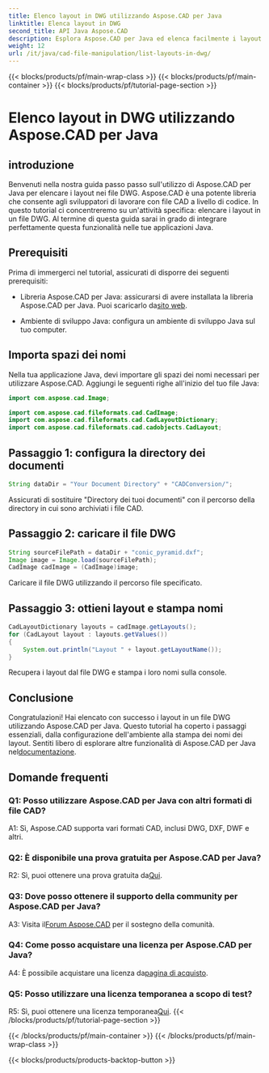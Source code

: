 ```yaml
---
title: Elenco layout in DWG utilizzando Aspose.CAD per Java
linktitle: Elenca layout in DWG
second_title: API Java Aspose.CAD
description: Esplora Aspose.CAD per Java ed elenca facilmente i layout nei file DWG. Integra potenti funzionalità CAD nelle tue applicazioni Java.
weight: 12
url: /it/java/cad-file-manipulation/list-layouts-in-dwg/
---
```


{{< blocks/products/pf/main-wrap-class >}}
{{< blocks/products/pf/main-container >}}
{{< blocks/products/pf/tutorial-page-section >}}

# Elenco layout in DWG utilizzando Aspose.CAD per Java

## introduzione

Benvenuti nella nostra guida passo passo sull'utilizzo di Aspose.CAD per Java per elencare i layout nei file DWG. Aspose.CAD è una potente libreria che consente agli sviluppatori di lavorare con file CAD a livello di codice. In questo tutorial ci concentreremo su un'attività specifica: elencare i layout in un file DWG. Al termine di questa guida sarai in grado di integrare perfettamente questa funzionalità nelle tue applicazioni Java.

## Prerequisiti

Prima di immergerci nel tutorial, assicurati di disporre dei seguenti prerequisiti:

-  Libreria Aspose.CAD per Java: assicurarsi di avere installata la libreria Aspose.CAD per Java. Puoi scaricarlo da[sito web](https://releases.aspose.com/cad/java/).

- Ambiente di sviluppo Java: configura un ambiente di sviluppo Java sul tuo computer.

## Importa spazi dei nomi

Nella tua applicazione Java, devi importare gli spazi dei nomi necessari per utilizzare Aspose.CAD. Aggiungi le seguenti righe all'inizio del tuo file Java:

```java
import com.aspose.cad.Image;

import com.aspose.cad.fileformats.cad.CadImage;
import com.aspose.cad.fileformats.cad.CadLayoutDictionary;
import com.aspose.cad.fileformats.cad.cadobjects.CadLayout;
```

## Passaggio 1: configura la directory dei documenti

```java
String dataDir = "Your Document Directory" + "CADConversion/";
```

Assicurati di sostituire "Directory dei tuoi documenti" con il percorso della directory in cui sono archiviati i file CAD.

## Passaggio 2: caricare il file DWG

```java
String sourceFilePath = dataDir + "conic_pyramid.dxf";
Image image = Image.load(sourceFilePath);
CadImage cadImage = (CadImage)image;
```

Caricare il file DWG utilizzando il percorso file specificato.

## Passaggio 3: ottieni layout e stampa nomi

```java
CadLayoutDictionary layouts = cadImage.getLayouts();
for (CadLayout layout : layouts.getValues())
{
    System.out.println("Layout " + layout.getLayoutName());
}
```

Recupera i layout dal file DWG e stampa i loro nomi sulla console.

## Conclusione

 Congratulazioni! Hai elencato con successo i layout in un file DWG utilizzando Aspose.CAD per Java. Questo tutorial ha coperto i passaggi essenziali, dalla configurazione dell'ambiente alla stampa dei nomi dei layout. Sentiti libero di esplorare altre funzionalità di Aspose.CAD per Java nel[documentazione](https://reference.aspose.com/cad/java/).

## Domande frequenti

### Q1: Posso utilizzare Aspose.CAD per Java con altri formati di file CAD?

A1: Sì, Aspose.CAD supporta vari formati CAD, inclusi DWG, DXF, DWF e altri.

### Q2: È disponibile una prova gratuita per Aspose.CAD per Java?

 R2: Sì, puoi ottenere una prova gratuita da[Qui](https://releases.aspose.com/).

### Q3: Dove posso ottenere il supporto della community per Aspose.CAD per Java?

 A3: Visita il[Forum Aspose.CAD](https://forum.aspose.com/c/cad/19) per il sostegno della comunità.

### Q4: Come posso acquistare una licenza per Aspose.CAD per Java?

 A4: È possibile acquistare una licenza da[pagina di acquisto](https://purchase.aspose.com/buy).

### Q5: Posso utilizzare una licenza temporanea a scopo di test?

 R5: Sì, puoi ottenere una licenza temporanea[Qui](https://purchase.aspose.com/temporary-license/).
{{< /blocks/products/pf/tutorial-page-section >}}

{{< /blocks/products/pf/main-container >}}
{{< /blocks/products/pf/main-wrap-class >}}

{{< blocks/products/products-backtop-button >}}
